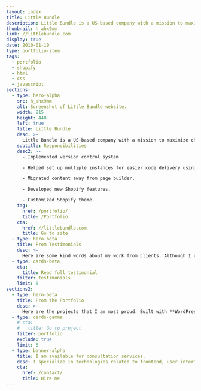 ```yaml
---
layout: index
title: Little Bundle
description: Little Bundle is a US-based company with a mission to maximize children's' health by making high-quality formula easily accessible, from the moment you’re ready to transition from or supplement breastfeeding.
thumbnail: h_ahx9mm
link: //littlebundle.com
display: true
date: 2010-01-10
type: portfolio-item
tags:
  - portfolio
  - shopify
  - html
  - css
  - javascript
sections:
  - type: hero-alpha
    src: h_ahx9mm
    alt: Screenshot of Little Bundle website.
    width: 815
    height: 448
    left: true
    title: Little Bundle
    desc: >-
      Little Bundle is a US-based company with a mission to maximize children's' health by making high-quality formula easily accessible, from the moment you’re ready to transition from or supplement breastfeeding. The site runs on Shopify.
    subtitle: Responsibilities
    desc2: >-
      - Implemented version control system.

      - Helped set up multiple instances for easier code delivery using Theme Kit.

      - Migrated content away from page builder.

      - Developed new Shopify features.

      - Customized Shopify theme.
    tag:
      href: /portfolio/
      title: /Portfolio
    cta:
      href: //littlebundle.com
      title: Go to site
  - type: hero-beta
    title: From Testimonials
    desc: >-
      Here are some kind words about my work from clients. Although I collaborated with clients from more than 10 countries, most of them come from **The United States**.
  - type: cards-beta
    cta:
      title: Read full testimonial
    filter: testimonials
    limit: 6
sections2:
  - type: hero-beta
    title: From the Portfolio
    desc: >-
      Here are the projects that I am most proud. Built with **WordPress**, **Shopify**, **Jekyll**, and **Hugo**, among others.
  - type: cards-gamma
    # cta:
    #   title: Go to project
    filter: portfolio
    exclude: true
    limit: 6
  - type: banner-alpha
    title: I am available for consultation services.
    desc: I specialize in technologies related to frontend, user interface, and web development.
    cta:
      href: /contact/
      title: Hire me
---
```

